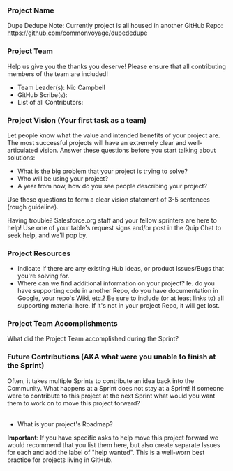 ### Project Name
Dupe Dedupe
Note: Currently project is all housed in another GitHub Repo: https://github.com/commonvoyage/dupededupe

### Project Team
Help us give you the thanks you deserve! Please ensure that all contributing members of the team are included!
* Team Leader(s): Nic Campbell
* GitHub Scribe(s): 
* List of all Contributors:

### Project Vision (Your first task as a team)

Let people know what the value and intended benefits of your project are. The most successful projects will have an extremely clear and well-articulated vision. Answer these questions before you start talking about solutions:
* What is the big problem that your project is trying to solve?
* Who will be using your project?
* A year from now, how do you see people describing your project?

Use these questions to form a clear vision statement of 3-5 sentences (rough guideline). 

Having trouble? Salesforce.org staff and your fellow sprinters are here to help! Use one of your table's request signs and/or post in the Quip Chat to seek help, and we'll pop by.


### Project Resources
* Indicate if there are any existing Hub Ideas, or product Issues/Bugs that you're solving for. 
* Where can we find additional information on your project? Ie. do you have supporting code in another Repo, do you have documentation in Google, your repo's Wiki, etc.? Be sure to include (or at least links to) all supporting material here. If it's not in your project Repo, it will get lost.

### Project Team Accomplishments
What did the Project Team accomplished during the Sprint?

### Future Contributions (AKA what were you unable to finish at the Sprint)
Often, it takes multiple Sprints to contribute an idea back into the Community. What happens at a Sprint does not stay at a Sprint! If someone were to contribute to this project at the next Sprint what would you want them to work on to move this project forward?<br><br>
* What is your project's Roadmap?

**Important**: If you have specific asks to help move this project forward we would recommend that you list them here, but also create separate Issues for each and add the label of "help wanted". This is a well-worn best practice for projects living in GitHub.
